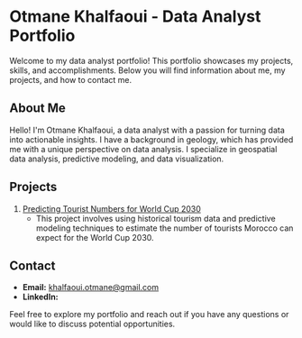 # Otmane Khalfaoui - Data Analyst Portfolio

Welcome to my data analyst portfolio! This portfolio showcases my projects, skills, and accomplishments. Below you will find information about me, my projects, and how to contact me.

## About Me

Hello! I'm Otmane Khalfaoui, a data analyst with a passion for turning data into actionable insights. I have a background in geology, which has provided me with a unique perspective on data analysis. I specialize in geospatial data analysis, predictive modeling, and data visualization.

## Projects

1. [Predicting Tourist Numbers for World Cup 2030](projects/project1.html)
   - This project involves using historical tourism data and predictive modeling techniques to estimate the number of tourists Morocco can expect for the World Cup 2030.

## Contact

- **Email:** khalfaoui.otmane@gmail.com
- **LinkedIn:**

Feel free to explore my portfolio and reach out if you have any questions or would like to discuss potential opportunities.
